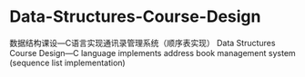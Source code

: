 # Data-Structures-Course-Design
数据结构课设—C语言实现通讯录管理系统（顺序表实现） Data Structures Course Design—C language implements address book management system (sequence list implementation)
